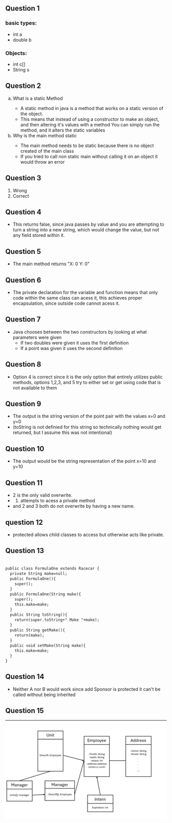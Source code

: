 ## Question 1
### basic types:
- int a
- double b
### Objects:
- int c[]
- String s

## Question 2
<ol type="a">
  <li>What is a static Method</li>
    <ul>
    <li>A static method in java is a method that works on a static version of the object. </li>
    <li>This means that instead of using a constructor to make an object, and then altering it's values with a method
      You can simply run the method, and it alters the static variables</li>
    </ul>
  <li>Why is the main method static</li>
    <ul>
    <li>The main method needs to be static because there is no object created of the main class</li>
    <li>If you tried to call non static main without calling it on an object it would throw an error</li>
    </ul>
</ol>

## Question 3
 1. Wrong
 2. Correct

## Question 4
- This returns false, since java passes by value and you are attempting to turn a string into a new string, which would change the value, but not any field stored within it.

## Question 5
- The main method returns "X: 0 Y: 0"

## Question 6
- The private declaration for the variable and function means that only code within the same class can acess it, this achieves proper encapsulation, since outside code cannot acess it.

## Question 7
- Java chooses between the two constructors by looking at what parameters were given
  - If two doubles were given it uses the first definition
  - If a point was given it uses the second definition
 
## Question 8
- Option 4 is correct since it is the only option that entirely utilizes public methods, options 1,2,3, and 5 try to either set or get using code that is not available to them

## Question 9
- The output is the string version of the point pair with the values x=0 and y=0
- (toString is not definied for this string so technically nothing would get returned, but I assume this was not intentional)
## Question 10
- The output would be the string representation of the point x=10 and y=10

## Question 11
- 2 is the only valid overwrite.
- 1. attempts to acess a private method
- and 2 and 3 both do not overwrite by having a new name.

## question 12
- protected allows child classes to access but otherwise acts like private.

## Question 13 
```

public class FormulaOne extends Racecar {
  private String make=null;
  public FormulaOne(){
    super();
  }
  public FormulaOne(String make){
    super();
    this.make=make;
  }
  public String toString(){
    return(super.toString+" Make "+make);
  }
  public String getMake(){
    return(make);
  }
  public void setMake(String make){
    this.make=make;
  }
}
```
## Question 14 
- Neither A nor B would work since add Sponsor is protected it can't be called without being inherited

## Question 15
![A diagram showing a complex management structure and how it could be implemented in code](Diagram.png)
